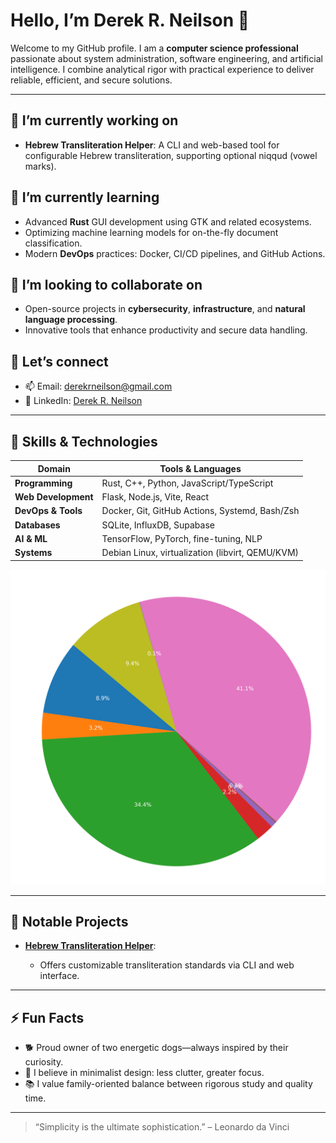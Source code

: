 # Hello, I’m **Derek R. Neilson** 👋

Welcome to my GitHub profile. I am a **computer science professional** passionate about system administration, software engineering, and artificial intelligence. I combine analytical rigor with practical experience to deliver reliable, efficient, and secure solutions.

---

## 🔭 I’m currently working on

* **Hebrew Transliteration Helper**: A CLI and web-based tool for configurable Hebrew transliteration, supporting optional niqqud (vowel marks).

## 🌱 I’m currently learning

* Advanced **Rust** GUI development using GTK and related ecosystems.
* Optimizing machine learning models for on-the-fly document classification.
* Modern **DevOps** practices: Docker, CI/CD pipelines, and GitHub Actions.

## 👯 I’m looking to collaborate on

* Open-source projects in **cybersecurity**, **infrastructure**, and **natural language processing**.
* Innovative tools that enhance productivity and secure data handling.

## 🤝 Let’s connect

* 📫 Email: [derekrneilson@gmail.com](mailto:derekrneilson@gmail.com)
* 🔗 LinkedIn: [Derek R. Neilson](https://www.linkedin.com/in/derek-neilson-9369b11aa/)

---

## 💼 Skills & Technologies

| Domain              | Tools & Languages                                |
| ------------------- | ------------------------------------------------ |
| **Programming**     | Rust, C++, Python, JavaScript/TypeScript         |
| **Web Development** | Flask, Node.js, Vite, React                      |
| **DevOps & Tools**  | Docker, Git, GitHub Actions, Systemd, Bash/Zsh   |
| **Databases**       | SQLite, InfluxDB, Supabase                       |
| **AI & ML**         | TensorFlow, PyTorch, fine-tuning, NLP            |
| **Systems**         | Debian Linux, virtualization (libvirt, QEMU/KVM) |

![Language Breakdown](language_breakdown.png)

---

## 🚀 Notable Projects

* **[Hebrew Transliteration Helper](https://github.com/derekneilson/hebrew-transliteration-helper)**:

  * Offers customizable transliteration standards via CLI and web interface.

---

## ⚡ Fun Facts

* 🐕 Proud owner of two energetic dogs—always inspired by their curiosity.
* 🎯 I believe in minimalist design: less clutter, greater focus.
* 📚 I value family-oriented balance between rigorous study and quality time.

---

> “Simplicity is the ultimate sophistication.” – Leonardo da Vinci
